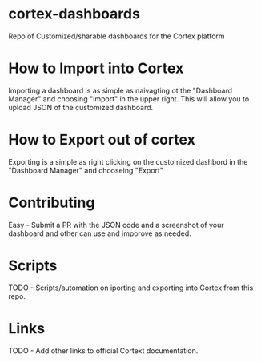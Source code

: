 # cortex-dashboards
Repo of Customized/sharable dashboards for the Cortex platform

# How to Import into Cortex
Importing a dashboard is as simple as naivagting ot the "Dashboard Manager" and choosing "Import" in the upper right. 
This will allow you to upload JSON of the customized dashboard.

# How to Export out of cortex
Exporting is a simple as right clicking on the customized dashbord in the "Dashboard Manager" and chooseing "Export"

# Contributing
Easy - Submit a PR with the JSON code and a screenshot of your dashboard and other can use and imporove as needed. 

# Scripts
TODO - Scripts/automation on iporting and exporting into Cortex from this repo. 

# Links
TODO - Add other links to official Cortext documentation. 
